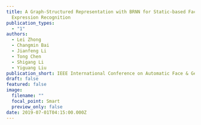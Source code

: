 ```yaml
---
title: A Graph-Structured Representation with BRNN for Static-based Facial
  Expression Recognition
publication_types:
  - "1"
authors:
  - Lei Zhong
  - Changmin Bai
  - Jianfeng Li
  - Tong Chen
  - Shigang Li
  - Yiguang Liu
publication_short: IEEE International Conference on Automatic Face & Gesture Recognition (FG 2019)
draft: false
featured: false
image:
  filename: ""
  focal_point: Smart
  preview_only: false
date: 2019-07-01T04:15:00.000Z
---
```


